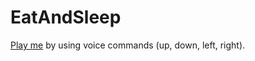 # EatAndSleep
[Play me](https://malu202.github.io/EatAndSleep/) by using voice commands (up, down, left, right).
